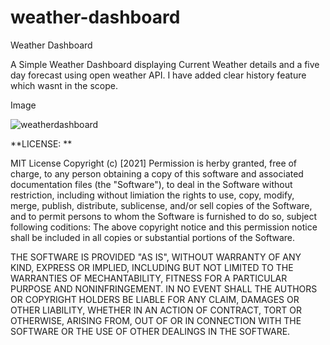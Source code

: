 # weather-dashboard
Weather Dashboard

A Simple Weather Dashboard displaying Current Weather details and a five day forecast using open weather API.
I have added clear history feature which wasnt in the scope.




Image

![weatherdashboard](https://user-images.githubusercontent.com/88652187/135522228-4d269307-5899-488b-bf13-7fed7f84ccdd.png)



**LICENSE: **

MIT License Copyright (c) [2021] Permission is herby granted, free of charge, to any person obtaining a copy of this software and associated documentation files (the "Software"), to deal in the Software without restriction, including without limiation the rights to use, copy, modify, merge, publish, distribute, sublicense, and/or sell copies of the Software, and to permit persons to whom the Software is furnished to do so, subject following coditions: The above copyright notice and this permission notice shall be included in all copies or substantial portions of the Software.

THE SOFTWARE IS PROVIDED "AS IS", WITHOUT WARRANTY OF ANY KIND, EXPRESS OR IMPLIED, INCLUDING BUT NOT LIMITED TO THE WARRANTIES OF MECHANTABILITY, FITNESS FOR A PARTICULAR PURPOSE AND NONINFRINGEMENT. IN NO EVENT SHALL THE AUTHORS OR COPYRIGHT HOLDERS BE LIABLE FOR ANY CLAIM, DAMAGES OR OTHER LIABILITY, WHETHER IN AN ACTION OF CONTRACT, TORT OR OTHERWISE, ARISING FROM, OUT OF OR IN CONNECTION WITH THE SOFTWARE OR THE USE OF OTHER DEALINGS IN THE SOFTWARE.
